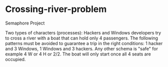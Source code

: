 # Crossing-river-problem
Semaphore Project 

Two types of characters (processes): Hackers and Windows developers try to cross a river with a boat that can hold only 4 passengers. The following patterns must be avoided to guarantee a trip in the right conditions: 1 hacker and 3 Windows, 1 Windows and 3 hackers. Any other schema is "safe" for example 4 W or 4 H or 2/2. The boat will only start once all 4 seats are occupied.
